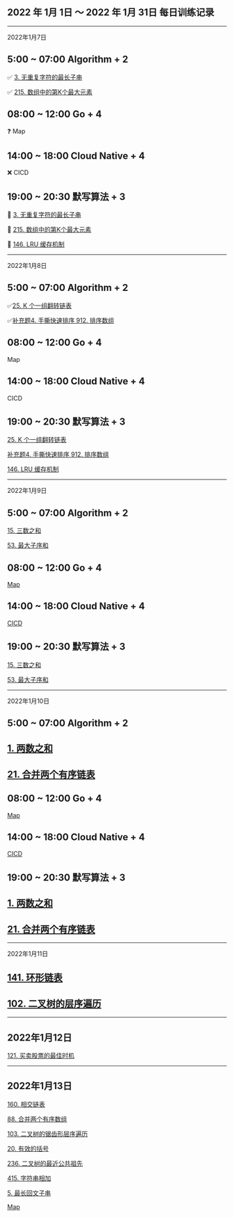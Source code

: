 
## 2022 年 1月 1日 ～ 2022 年 1月 31日 每日训练记录


---
2022年1月7日 

## 5:00 ~ 07:00 Algorithm + 2

✅ [3. 无重复字符的最长子串](https://leetcode-cn.com/problems/longest-substring-without-repeating-characters/)

✅ [215. 数组中的第K个最大元素](https://leetcode-cn.com/problems/kth-largest-element-in-an-array/)

## 08:00 ~ 12:00 Go + 4 

❓ Map 

## 14:00 ~ 18:00 Cloud Native + 4

❌ CICD

## 19:00 ~ 20:30 默写算法 + 3

🚀 [3. 无重复字符的最长子串](https://leetcode-cn.com/problems/longest-substring-without-repeating-characters/)

🚀 [215. 数组中的第K个最大元素](https://leetcode-cn.com/problems/kth-largest-element-in-an-array/)

🚀 [146. LRU 缓存机制](https://leetcode-cn.com/problems/lru-cache/)












---

2022年1月8日 

## 5:00 ~ 07:00 Algorithm + 2

 ✅[25. K 个一组翻转链表](https://leetcode-cn.com/problems/reverse-nodes-in-k-group/)

 ✅[补充题4. 手撕快速排序 912. 排序数组 ](https://leetcode-cn.com/problems/sort-an-array/)


## 08:00 ~ 12:00 Go + 4 

 Map 

## 14:00 ~ 18:00 Cloud Native + 4

 CICD

## 19:00 ~ 20:30 默写算法 + 3

 [25. K 个一组翻转链表](https://leetcode-cn.com/problems/reverse-nodes-in-k-group/)

 [补充题4. 手撕快速排序 912. 排序数组 ](https://leetcode-cn.com/problems/sort-an-array/)

 [146. LRU 缓存机制](https://leetcode-cn.com/problems/lru-cache/)




---

2022年1月9日 

## 5:00 ~ 07:00 Algorithm + 2

[15. 三数之和](https://leetcode-cn.com/problems/3sum/)

[53. 最大子序和](https://leetcode-cn.com/problems/maximum-subarray/)



## 08:00 ~ 12:00 Go + 4 

 [Map]() 

## 14:00 ~ 18:00 Cloud Native + 4

[CICD]()

## 19:00 ~ 20:30 默写算法 + 3

[15. 三数之和](https://leetcode-cn.com/problems/3sum/)

[53. 最大子序和](https://leetcode-cn.com/problems/maximum-subarray/)




---
2022年1月10日 

## 5:00 ~ 07:00 Algorithm + 2

## [1. 两数之和](https://leetcode-cn.com/problems/two-sum/)

## [21. 合并两个有序链表](https://leetcode-cn.com/problems/merge-two-sorted-lists/)


## 08:00 ~ 12:00 Go + 4 

 [Map]() 

## 14:00 ~ 18:00 Cloud Native + 4

[CICD]()

## 19:00 ~ 20:30 默写算法 + 3


## [1. 两数之和](https://leetcode-cn.com/problems/two-sum/)

## [21. 合并两个有序链表](https://leetcode-cn.com/problems/merge-two-sorted-lists/)


---


2022年1月11日 



## [141. 环形链表](https://leetcode-cn.com/problems/linked-list-cycle/)

## [102. 二叉树的层序遍历](https://leetcode-cn.com/problems/binary-tree-level-order-traversal/)


---



## 2022年1月12日 

[121. 买卖股票的最佳时机](https://leetcode-cn.com/problems/best-time-to-buy-and-sell-stock/)







---

## 2022年1月13日 


[160. 相交链表](https://leetcode-cn.com/problems/intersection-of-two-linked-lists/)

[88. 合并两个有序数组](https://leetcode-cn.com/problems/merge-sorted-array/)

[103. 二叉树的锯齿形层序遍历](https://leetcode-cn.com/problems/binary-tree-zigzag-level-order-traversal/)

[20. 有效的括号](https://leetcode-cn.com/problems/valid-parentheses/)

[236. 二叉树的最近公共祖先](https://leetcode-cn.com/problems/lowest-common-ancestor-of-a-binary-tree/)

[415. 字符串相加](https://leetcode-cn.com/problems/add-strings/)

[5. 最长回文子串](https://leetcode-cn.com/problems/longest-palindromic-substring/)



 [Map]() 